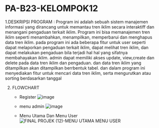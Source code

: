 # PA-B23-KELOMPOK12 
1.DESKRIPSI PROGRAM :
Program ini adalah sebuah sistem manajemen informasi yang dirancang untuk memantau tren iklim secara interaktiff dan menangani pengaduan terkait iklim. Program ini bisa memanajemen tren iklim seperti menambahkan, menampilkan, memperbarui dan menghapus data tren iklim. pada program ini ada beberapa fitur untuk user seperti dapat melaporkan pengaduan terkait iklim, dapat melihat tren iklim, dan dapat melakukan pengaduan bila terjadi hal hal yang sifatnya membahayakan iklim. admin dapat memiliki akses update, view,create dan delete pada data tren iklim dan pengaduan. dan data tren iklim yang ditampilkan akan ditampilkan berrbentuk tabel. dan dalam program ini menyediakan fitur untuk mencari data tren iklim, serta mengurutkan atau sorting berdasarkan tanggal


2. FLOWCHART
   - Register
     ![image](https://github.com/restualhidayat/PA-B23-KELOMPOK12/assets/128288203/1515c9e6-9082-4570-b8fe-8dc3189d8ee0)

   - menu admin
     ![image](https://github.com/restualhidayat/PA-B23-KELOMPOK12/assets/128288203/3da38318-19fb-469f-87bd-946fbe6590ad)

   - Menu Utama Dan Menu User
     ![FINAL PROJEK (12)-MENU UTAMA   MENU USER](https://github.com/restualhidayat/PA-B23-KELOMPOK12/assets/128288203/2b9fc4d1-ecb1-4f7b-a7ab-3a610046f84b)
